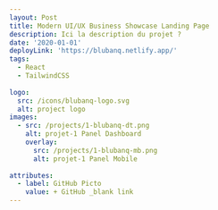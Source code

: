 ```yaml
---
layout: Post
title: Modern UI/UX Business Showcase Landing Page
description: Ici la description du projet ?
date: '2020-01-01'
deployLink: 'https://blubanq.netlify.app/'
tags:
  - React
  - TailwindCSS
  
logo:
  src: /icons/blubanq-logo.svg
  alt: project logo
images:
  - src: /projects/1-blubanq-dt.png
    alt: projet-1 Panel Dashboard
    overlay:
      src: /projects/1-blubanq-mb.png
      alt: projet-1 Panel Mobile
  
attributes:
  - label: GitHub Picto
    value: + GitHub _blank link
---
```


